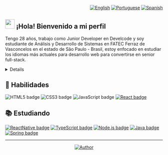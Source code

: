 <div align="right">
  
  [![English](https://www.countryflags.io/us/flat/32.png)](README.md)
  [![Portuguese](https://www.countryflags.io/br/flat/32.png)](README_pt-BR.md)
  [![Spanish](https://www.countryflags.io/es/flat/32.png)](README_es.md)
  
</div>

## <img src="https://media.giphy.com/media/hvRJCLFzcasrR4ia7z/giphy.gif" width="30px"> ¡Hola! Bienvenido a mi perfil 

<p>
Tengo 28 años, trabajo como Junior Developer en Develcode y soy estudiante de Análisis y Desarrollo de Sistemas en FATEC Ferraz de Vasconcelos en el estado de São Paulo - Brasil, estoy enfocado en estudiar los idiomas más actuales para desarrollo web para convertirse en senior full-stack.
</p>

<details>
<p>
Tengo experiencia en el mercado industrial como operario de maquinaria, siendo responsable de programar el corte de piezas al inicio de la línea de producción de casi 100 personas.
</p>

<p>
También trabajé con automatización, habiendo desarrollado ya un producto patentado, automatizando un proceso de fabricación de máquinas de coser industriales, desencadenando cortes para separar piezas en 0,7 milisegundos con programación embebida en C y C ++, aumentando la producción y evitando desperdicio de materiales.
</p>

</details>

## 📌 Habilidades

![HTML5 badge](https://img.shields.io/badge/-HTML5-E34F26?style=flat-square&logo=HTML5&logoColor=white)
![CSS3 badge](https://img.shields.io/badge/-CSS3-1572B6?style=flat-square&logo=CSS3&logoColor=white)
![JavaScript badge](https://img.shields.io/badge/-JavaScript-F29400?style=flat-square&logo=javascript&logoColor=white)
[![React badge](https://img.shields.io/badge/-ReactJS-13B5EA?style=flat-square&logo=react&logoColor=white&link=https://reactjs.org)](https://reactjs.org)

## 📚 Estudiando

[![ReactNative badge](https://img.shields.io/badge/-React_Native-563D7C?style=flat-square&logo=react&logoColor=white&link=https://reactnative.dev)](https://reactnative.dev)
[![TypeScript badge](https://img.shields.io/badge/-TypeScript-3178C6?style=flat-square&logo=typescript&logoColor=white&link=https://reactnative.dev)](https://reactnative.dev)
[![Node.js badge](https://img.shields.io/badge/-Node.js-339933?style=flat-square&logo=node.js&logoColor=white&link=https://nodejs.org/en/)](https://nodejs.org/en/)
[![Java badge](https://img.shields.io/badge/-JAVA-007396?style=flat-square&logo=java&logoColor=white&link=https://www.java.com)](https://www.java.com)
[![Spring badge](https://img.shields.io/badge/-Spring_Boot-6DB33F?style=flat-square&logo=spring&logoColor=white&link=https://spring.io/projects/spring-boot)](https://spring.io/projects/spring-boot)

---

<div align="center">
  
[![Author](.github/author.svg)](https://www.linkedin.com/in/rafaelfachinelli/)

</div>
